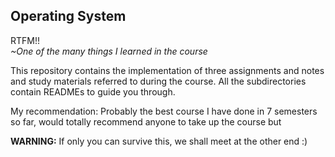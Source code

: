 ## Operating System

RTFM!!<br>
*~One of the many things I learned in the course*

This repository contains the implementation of three assignments and notes and study materials referred to during the course. All the subdirectories contain READMEs to guide you through.

My recommendation: Probably the best course I have done in 7 semesters so far, would totally recommend anyone to take up the course but 

**WARNING:** If only you can survive this, we shall meet at the other end :)